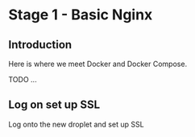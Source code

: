 # Stage 1 - Basic Nginx

## Introduction
Here is where we meet Docker and Docker Compose.


TODO ...
## Log on set up SSL
Log onto the new droplet and set up SSL



[checked]: ../images/checked-20.png "checked"
[unchecked]: ../images/unchecked-20.png "unchecked"
